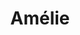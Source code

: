 ---
title: "Amélie"

year: 2001

director: "Jean-Pierre Jeunet"

summary: "Shy misfit Amilie plots for a bit of justice in this world, for lovers, haters, and all the small things. But can she help also herself? Of course she can't, SIKE! It wouldn't be a movie if she could!"

comment: "The ultimate pixi-girl movie. Super sweet, and established some tropes that was later shamelessly ripped"

video: "https://media.giphy.com/media/v1.Y2lkPTc5MGI3NjExNHFubW8wcGgyMzBvMTcyYnAwOGxuZTI5YjNyNW9ycmxzdnYxZXZ0ZiZlcD12MV9pbnRlcm5hbF9naWZfYnlfaWQmY3Q9Zw/jWBrIz9TssfVS/giphy.mp4"

image: "https://media.giphy.com/media/jWBrIz9TssfVS/giphy.gif"

imdb: "https://www.imdb.com/title/tt0211915/"

quotes:
  - "You mean she would rather imagine herself relating to an absent person than build relationships with those around her?"
---